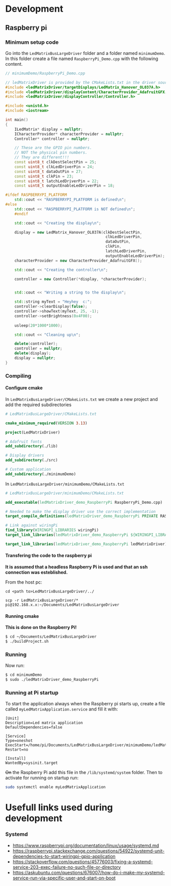 # Development

## Raspberry pi

### Minimum setup code

Go into the `LedMatrixBusLargeDriver` folder and a folder named `minimumDemo`. In this folder create a file named `RaspberryPi_Demo.cpp` with the following content.

```cpp
// minimumDemo/RaspberryPi_Demo.cpp

// ledMatrixDriver is provided by the CMakeLists.txt in the driver source
#include <ledMatrixDriver/targetDisplays/LedMatrix_Hanover_OL037A.h>
#include <ledMatrixDriver/displayContent/CharacterProvider_AdafruitGFX.h>
#include <ledMatrixDriver/displayController/Controller.h>

#include <unistd.h>
#include <iostream>

int main()
{
    ILedMatrix* display = nullptr;
    ICharacterProvider* characterProvider = nullptr;
    Controller* controller = nullptr;

    // These are the GPIO pin numbers.
    // NOT the physical pin numbers.
    // They are different!!!
    const uint8_t clkDestSelectPin = 25;
    const uint8_t clkLedDriverPin = 24;
    const uint8_t dataOutPin = 27;
    const uint8_t clkPin = 23;
    const uint8_t latchLedDriverPin = 22;
    const uint8_t outputEnableLedDriverPin = 18;

#ifdef RASPBERRYPI_PLATFORM
    std::cout << "RASPBERRYPI_PLATFORM is defined\n";
#else
    std::cout << "RASPBERRYPI_PLATFORM is NOT defined\n";
    #endif 

    std::cout << "Creating the display\n";

    display = new LedMatrix_Hanover_OL037A(clkDestSelectPin,
                                            clkLedDriverPin,
                                            dataOutPin,
                                            clkPin,
                                            latchLedDriverPin,
                                            outputEnableLedDriverPin);
    characterProvider = new CharacterProvider_AdafruitGFX();

    std::cout << "Creating the controller\n";

    controller = new Controller(*display, *characterProvider);


    std::cout << "Writing a string to the display\n";

    std::string myText = "Heyhey  c:";
    controller->clearDisplay(false);
    controller->showText(myText, 25, -1);
    controller->setBrightness(0x4F00);
 
    usleep(20*1000*1000);

    std::cout << "Cleaning up\n";

    delete(controller);
    controller = nullptr;
    delete(display);
    display = nullptr;
} 
```

### Compiling

#### Configure cmake

In `LedMatrixBusLargeDriver/CMakeLists.txt` we create a new project and add the required subdirectories

```cmake
# LedMatrixBusLargeDriver/CMakeLists.txt

cmake_minimum_required(VERSION 3.13)

project(LedMatrixDriver)

# Adafruit fonts
add_subdirectory(./lib)

# Display drivers
add_subdirectory(./src)

# Custom application
add_subdirectory(./minimumDemo)
```

In `LedMatrixBusLargeDriver/minimumDemo/CMakeLists.txt`

```cmake
# LedMatrixBusLargeDriver/minimumDemo/CMakeLists.txt

add_executable(ledMatrixDriver_demo_RaspberryPi RaspberryPi_Demo.cpp)

# Needed to make the display driver use the correct implementation
target_compile_definitions(ledMatrixDriver_demo_RaspberryPi PRIVATE RASPBERRYPI_PLATFORM)

# Link against wiringPi
find_library(WIRINGPI_LIBRARIES wiringPi)
target_link_libraries(ledMatrixDriver_demo_RaspberryPi ${WIRINGPI_LIBRARIES})

target_link_libraries(ledMatrixDriver_demo_RaspberryPi ledMatrixDriver)
```

#### Transfering the code to the raspberry pi

**It is assumed that a headless Raspberry Pi is used and that an ssh connection was esteblished.**

From the host pc:

```
cd <path to>LedMatrixBusLargeDriver/../

scp -r LedMatrixBusLargeDriver/* pi@192.168.x.x:~/Documents/LedMatrixBusLargeDriver
```

#### Running cmake
**This is done on the Raspberry Pi!**

```sh
$ cd ~/Documents/LedMatrixBusLargeDriver
$ ./buildProject.sh
```

### Running
Now run:
```sh
$ cd minimumDemo
$ sudo ./ledMatrixDriver_demo_RaspberryPi
```

### Running at Pi startup

To start the application always when the Raspberry pi starts up, create a file called `myLedMatrixApplication.service` and fill it with:
```
[Unit]
Description=Led matrix application
DefaultDependencies=false

[Service]
Type=oneshot
ExecStart=/home/pi/Documents/LedMatrixBusLargeDriver/minimumDemo/ledMatrixDriver_demo_RaspberryPi
Restart=no

[Install]
WantedBy=sysinit.target
```

~~On~~ the Raspberry Pi add this file in the `/lib/systemd/system` folder. Then to activate for running on startup run:

```sh
sudo systemctl enable myLedMatrixApplication
```

# Usefull links used during development
### Systemd
- https://www.raspberrypi.org/documentation/linux/usage/systemd.md
- https://raspberrypi.stackexchange.com/questions/54922/systemd-unit-dependencies-to-start-wiringpi-gpio-application
- https://stackoverflow.com/questions/45776003/fixing-a-systemd-service-203-exec-failure-no-such-file-or-directory
- https://askubuntu.com/questions/676007/how-do-i-make-my-systemd-service-run-via-specific-user-and-start-on-boot